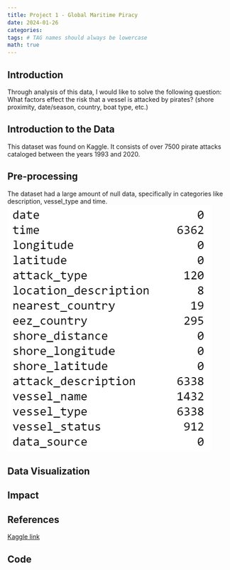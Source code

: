 ```yaml
---
title: Project 1 - Global Maritime Piracy
date: 2024-01-26
categories: 
tags: # TAG names should always be lowercase
math: true
---
```

## Introduction
Through analysis of this data, I would like to solve the following question: What factors effect the risk that a vessel is attacked by pirates? (shore proximity, date/season, country, boat type, etc.)
## Introduction to the Data
This dataset was found on Kaggle. It consists of over 7500 pirate attacks cataloged between the years 1993 and 2020. 
## Pre-processing
The dataset had a large amount of null data, specifically in categories like description, vessel_type and time. 
![Null data](/assets/Nulls.png)
## Data Visualization
## Impact
## References
[Kaggle link](https://www.kaggle.com/datasets/n0n5ense/global-maritime-pirate-attacks-19932020?resource=download)
## Code
